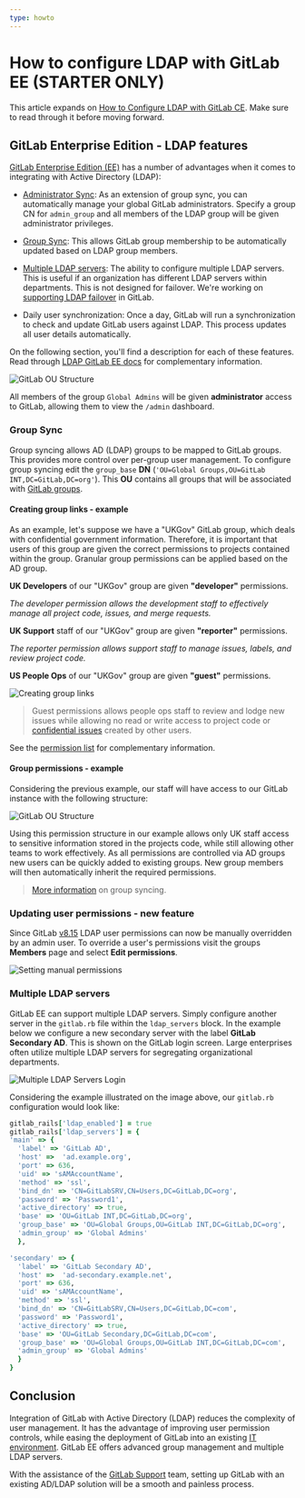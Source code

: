 ```yaml
---
type: howto
---
```


# How to configure LDAP with GitLab EE **(STARTER ONLY)**

This article expands on [How to Configure LDAP with GitLab CE](../how_to_configure_ldap_gitlab_ce/index.md). Make sure to read through it before moving forward.

## GitLab Enterprise Edition - LDAP features

[GitLab Enterprise Edition (EE)](https://about.gitlab.com/pricing/) has a number of advantages when it comes to integrating with Active Directory (LDAP):

- [Administrator Sync](../ldap-ee.md#administrator-sync): As an extension of group sync, you can automatically manage your global GitLab administrators. Specify a group CN for `admin_group` and all members of the LDAP group will be given administrator privileges.
- [Group Sync](#group-sync): This allows GitLab group membership to be automatically updated based on LDAP group members.
- [Multiple LDAP servers](#multiple-ldap-servers): The ability to configure multiple LDAP servers. This is useful if an organization has different LDAP servers within departments. This is not designed for failover. We're working on [supporting LDAP failover](https://gitlab.com/gitlab-org/gitlab/issues/139) in GitLab.

- Daily user synchronization: Once a day, GitLab will run a synchronization to check and update GitLab users against LDAP. This process updates all user details automatically.

On the following section, you'll find a description for each of these features. Read through [LDAP GitLab EE docs](../ldap-ee.md) for complementary information.

![GitLab OU Structure](img/admin_group.png)

All members of the group `Global Admins` will be given **administrator** access to GitLab, allowing them to view the `/admin` dashboard.

### Group Sync

Group syncing allows AD (LDAP) groups to be mapped to GitLab groups. This provides more control over per-group user management. To configure group syncing edit the `group_base` **DN** (`'OU=Global Groups,OU=GitLab INT,DC=GitLab,DC=org'`). This **OU** contains all groups that will be associated with [GitLab groups](../../../user/group/index.md).

#### Creating group links - example

As an example, let's suppose we have a "UKGov" GitLab group, which deals with confidential government information. Therefore, it is important that users of this group are given the correct permissions to projects contained within the group. Granular group permissions can be applied based on the AD group.

**UK Developers** of our "UKGov" group are given **"developer"** permissions.

_The developer permission allows the development staff to effectively manage all project code, issues, and merge requests._

**UK Support** staff of our "UKGov" group are given **"reporter"** permissions.

_The reporter permission allows support staff to manage issues, labels, and review project code._

**US People Ops** of our "UKGov" group are given **"guest"** permissions.

![Creating group links](img/group_linking.gif)

> Guest permissions allows people ops staff to review and lodge new issues while allowing no read or write access to project code or [confidential issues](../../../user/project/issues/confidential_issues.md#permissions-and-access-to-confidential-issues) created by other users.

See the [permission list](../../../user/permissions.md) for complementary information.

#### Group permissions - example

Considering the previous example, our staff will have
access to our GitLab instance with the following structure:

![GitLab OU Structure](img/group_link_final.png)

Using this permission structure in our example allows only UK staff access to sensitive information stored in the projects code, while still allowing other teams to work effectively. As all permissions are controlled via AD groups new users can be quickly added to existing groups. New group members will then automatically inherit the required permissions.

> [More information](../ldap-ee.md#group-sync) on group syncing.

### Updating user permissions - new feature

Since GitLab [v8.15](https://gitlab.com/gitlab-org/gitlab/-/merge_requests/822) LDAP user permissions can now be manually overridden by an admin user. To override a user's permissions visit the groups **Members** page and select **Edit permissions**.

![Setting manual permissions](img/manual_permissions.gif)

### Multiple LDAP servers

GitLab EE can support multiple LDAP servers. Simply configure another server in the `gitlab.rb` file within the `ldap_servers` block. In the example below we configure a new secondary server with the label **GitLab Secondary AD**. This is shown on the GitLab login screen. Large enterprises often utilize multiple LDAP servers for segregating organizational departments.

![Multiple LDAP Servers Login](img/multi_login.gif)

Considering the example illustrated on the image above,
our `gitlab.rb` configuration would look like:

```ruby
gitlab_rails['ldap_enabled'] = true
gitlab_rails['ldap_servers'] = {
'main' => {
  'label' => 'GitLab AD',
  'host' =>  'ad.example.org',
  'port' => 636,
  'uid' => 'sAMAccountName',
  'method' => 'ssl',
  'bind_dn' => 'CN=GitLabSRV,CN=Users,DC=GitLab,DC=org',
  'password' => 'Password1',
  'active_directory' => true,
  'base' => 'OU=GitLab INT,DC=GitLab,DC=org',
  'group_base' => 'OU=Global Groups,OU=GitLab INT,DC=GitLab,DC=org',
  'admin_group' => 'Global Admins'
  },

'secondary' => {
  'label' => 'GitLab Secondary AD',
  'host' =>  'ad-secondary.example.net',
  'port' => 636,
  'uid' => 'sAMAccountName',
  'method' => 'ssl',
  'bind_dn' => 'CN=GitLabSRV,CN=Users,DC=GitLab,DC=com',
  'password' => 'Password1',
  'active_directory' => true,
  'base' => 'OU=GitLab Secondary,DC=GitLab,DC=com',
  'group_base' => 'OU=Global Groups,OU=GitLab INT,DC=GitLab,DC=com',
  'admin_group' => 'Global Admins'
  }
}
```

## Conclusion

Integration of GitLab with Active Directory (LDAP) reduces the complexity of user management.
It has the advantage of improving user permission controls, while easing the deployment of GitLab into an existing [IT environment](https://www.techopedia.com/definition/29199/it-infrastructure). GitLab EE offers advanced group management and multiple LDAP servers.

With the assistance of the [GitLab Support](https://about.gitlab.com/support/) team, setting up GitLab with an existing AD/LDAP solution will be a smooth and painless process.

<!-- ## Troubleshooting

Include any troubleshooting steps that you can foresee. If you know beforehand what issues
one might have when setting this up, or when something is changed, or on upgrading, it's
important to describe those, too. Think of things that may go wrong and include them here.
This is important to minimize requests for support, and to avoid doc comments with
questions that you know someone might ask.

Each scenario can be a third-level heading, e.g. `### Getting error message X`.
If you have none to add when creating a doc, leave this section in place
but commented out to help encourage others to add to it in the future. -->
